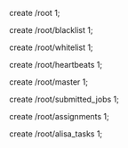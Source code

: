 create /root 1;

create /root/blacklist 1;

create /root/whitelist 1;

create /root/heartbeats 1;

create /root/master 1;

create /root/submitted_jobs 1;

create /root/assignments 1;

create /root/alisa_tasks 1;
